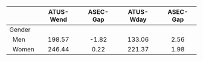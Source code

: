 
|                      |    ATUS-Wend |     ASEC-Gap |    ATUS-Wday |     ASEC-Gap |
| -------------------- | :----------: | :----------: | :----------: | :----------: |
| Gender               |              |              |              |              |
| &nbsp;&nbsp;Men      |       198.57 |        -1.82 |       133.06 |         2.56 |
| &nbsp;&nbsp;Women    |       246.44 |         0.22 |       221.37 |         1.98 |

